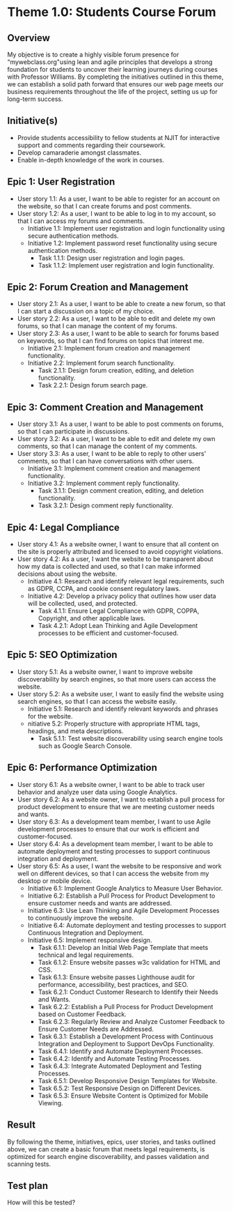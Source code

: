 # Theme 1.0: Students Course Forum
## Overview
My objective is to create a highly visible forum presence for “mywebclass.org"using lean and agile principles that
develops a strong foundation for students to uncover their learning journeys during courses with Professor Williams.
By completing the initiatives outlined in this theme, we can establish a solid path forward that ensures our web page
meets our business requirements throughout the life of the project, setting us up for long-term success.
## Initiative(s)
* Provide students accessibility to fellow students at NJIT for interactive support and comments regarding their
coursework.
* Develop camaraderie amongst classmates.
* Enable in-depth knowledge of the work in courses.
## Epic 1: User Registration
* User story 1.1: As a user, I want to be able to register for an account on the website, so that I can create forums
and post comments.
* User story 1.2: As a user, I want to be able to log in to my account, so that I can access my forums and comments.
  * Initiative 1.1: Implement user registration and login functionality using secure authentication methods.
  * Initiative 1.2: Implement password reset functionality using secure authentication methods.
    * Task 1.1.1: Design user registration and login pages.
    * Task 1.1.2: Implement user registration and login functionality.
## Epic 2: Forum Creation and Management
* User story 2.1: As a user, I want to be able to create a new forum, so that I can start a discussion on a topic of my
choice.
* User story 2.2: As a user, I want to be able to edit and delete my own forums, so that I can manage the content of my
forums.
* User story 2.3: As a user, I want to be able to search for forums based on keywords, so that I can find forums on
topics that interest me.
  * Initiative 2.1: Implement forum creation and management functionality.
  * Initiative 2.2: Implement forum search functionality.
    * Task 2.1.1: Design forum creation, editing, and deletion functionality.
    * Task 2.2.1: Design forum search page.
## Epic 3: Comment Creation and Management
* User story 3.1: As a user, I want to be able to post comments on forums, so that I can participate in discussions.
* User story 3.2: As a user, I want to be able to edit and delete my own comments, so that I can manage the content of
my comments.
* User story 3.3: As a user, I want to be able to reply to other users' comments, so that I can have conversations with
other users.
  * Initiative 3.1: Implement comment creation and management functionality.
  * Initiative 3.2: Implement comment reply functionality.
    * Task 3.1.1: Design comment creation, editing, and deletion functionality.
    * Task 3.2.1: Design comment reply functionality.
## Epic 4: Legal Compliance
* User story 4.1: As a website owner, I want to ensure that all content on the site is properly attributed and licensed
to avoid copyright violations.
* User story 4.2: As a user, I want the website to be transparent about how my data is collected and used, so that I can
make informed decisions about using the website.
  * Initiative 4.1: Research and identify relevant legal requirements, such as GDPR, CCPA, and cookie consent regulatory
laws.
  * Initiative 4.2: Develop a privacy policy that outlines how user data will be collected, used, and protected.
    * Task 4.1.1: Ensure Legal Compliance with GDPR, COPPA, Copyright, and other applicable laws.
    * Task 4.2.1: Adopt Lean Thinking and Agile Development processes to be efficient and customer-focused.
## Epic 5: SEO Optimization
* User story 5.1: As a website owner, I want to improve website discoverability by search engines, so that more users
can access the website.
* User story 5.2: As a website user, I want to easily find the website using search engines, so that I can access the
website easily.
  * Initiative 5.1: Research and identify relevant keywords and phrases for the website.
  * nitiative 5.2: Properly structure with appropriate HTML tags, headings, and meta descriptions.
    * Task 5.1.1: Test website discoverability using search engine tools such as Google Search Console.
## Epic 6: Performance Optimization
* User story 6.1: As a website owner, I want to be able to track user behavior and analyze user data using
Google Analytics.
* User story 6.2: As a website owner, I want to establish a pull process for product development to ensure that we are
meeting customer needs and wants.
* User story 6.3: As a development team member, I want to use Agile development processes to ensure that our work is
efficient and customer-focused.
* User story 6.4: As a development team member, I want to be able to automate deployment and testing processes to
support continuous integration and deployment.
* User story 6.5: As a user, I want the website to be responsive and work well on different devices, so that I can
access the website from my desktop or mobile device.
  * Initiative 6.1: Implement Google Analytics to Measure User Behavior.
  * Initiative 6.2: Establish a Pull Process for Product Development to ensure customer needs and wants are addressed.
  * Initiative 6.3: Use Lean Thinking and Agile Development Processes to continuously improve the website.
  * Initiative 6.4: Automate deployment and testing processes to support Continuous Integration and Deployment.
  * Initiative 6.5: Implement responsive design.
    * Task 6.1.1: Develop an Initial Web Page Template that meets technical and legal requirements.
    * Task 6.1.2: Ensure website passes w3c validation for HTML and CSS.
    * Task 6.1.3: Ensure website passes Lighthouse audit for performance, accessibility, best practices, and SEO.
    * Task 6.2.1: Conduct Customer Research to Identify their Needs and Wants.
    * Task 6.2.2: Establish a Pull Process for Product Development based on Customer Feedback.
    * Task 6.2.3: Regularly Review and Analyze Customer Feedback to Ensure Customer Needs are Addressed.
    * Task 6.3.1: Establish a Development Process with Continuous Integration and Deployment to Support DevOps
Functionality.
    * Task 6.4.1: Identify and Automate Deployment Processes.
    * Task 6.4.2: Identify and Automate Testing Processes.
    * Task 6.4.3: Integrate Automated Deployment and Testing Processes.
    * Task 6.5.1: Develop Responsive Design Templates for Website.
    * Task 6.5.2: Test Responsive Design on Different Devices.
    * Task 6.5.3: Ensure Website Content is Optimized for Mobile Viewing.
## Result
By following the theme, initiatives, epics, user stories, and tasks outlined above, we can create a basic forum that
meets legal requirements, is optimized for search engine discoverability, and passes validation and scanning tests.
## Test plan
How will this be tested?

